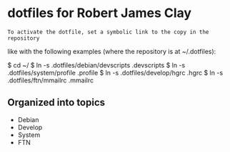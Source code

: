 dotfiles for Robert James Clay
==============================

    To activate the dotfile, set a symbolic link to the copy in the repository
like with the following examples (where the repository is at ~/.dotfiles):

$ cd ~/
$ ln -s  .dotfiles/debian/devscripts .devscripts
$ ln -s  .dotfiles/system/profile .profile
$ ln -s  .dotfiles/develop/hgrc .hgrc
$ ln -s  .dotfiles/ftn/mmailrc .mmailrc


Organized into topics
---------------------

* Debian
* Develop
* System
* FTN







